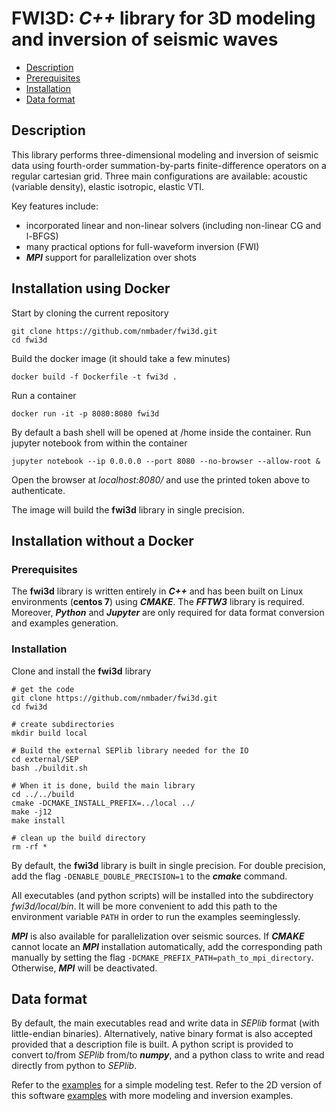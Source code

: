 # FWI3D: **_C++_** library for 3D modeling and inversion of seismic waves

- [Description](#Description)
- [Prerequisites](#Prerequisites)
- [Installation](#Installation)
- [Data format](#Data-format)

## Description

This library performs three-dimensional modeling and inversion of seismic data using fourth-order summation-by-parts finite-difference operators on a regular cartesian grid. Three main configurations are available: acoustic (variable density), elastic isotropic, elastic VTI.

Key features include:

* incorporated linear and non-linear solvers (including non-linear CG and l-BFGS)
* many practical options for full-waveform inversion (FWI)
* **_MPI_** support for parallelization over shots

## Installation using Docker

Start by cloning the current repository
```
git clone https://github.com/nmbader/fwi3d.git
cd fwi3d
```

Build the docker image (it should take a few minutes)
```
docker build -f Dockerfile -t fwi3d .
```

Run a container
```
docker run -it -p 8080:8080 fwi3d
```

By default a bash shell will be opened at /home inside the container.
Run jupyter notebook from within the container
```
jupyter notebook --ip 0.0.0.0 --port 8080 --no-browser --allow-root &
```

Open the browser at *localhost:8080/​* and use the printed token above to authenticate.

The image will build the **fwi3d** library in single precision.

## Installation without a Docker

### Prerequisites

The **fwi3d** library is written entirely in **_C++_** and has been built on Linux environments (**centos 7**) using **_CMAKE_**. The **_FFTW3_** library is required. Moreover, **_Python_** and **_Jupyter_** are only required for data format conversion and examples generation.

### Installation

Clone and install the **fwi3d** library
```
# get the code
git clone https://github.com/nmbader/fwi3d.git
cd fwi3d

# create subdirectories
mkdir build local

# Build the external SEPlib library needed for the IO
cd external/SEP
bash ./buildit.sh

# When it is done, build the main library
cd ../../build
cmake -DCMAKE_INSTALL_PREFIX=../local ../
make -j12
make install

# clean up the build directory
rm -rf *
```
By default, the **fwi3d** library is built in single precision. For double precision, add the flag `-DENABLE_DOUBLE_PRECISION=1`
 to the **_cmake_** command. 

All executables (and python scripts) will be installed into the subdirectory *fwi3d/local/bin*. It will be more convenient to add this path to the environment variable `PATH` in order to run the examples seeminglessly.

**_MPI_** is also available for parallelization over seismic sources. If **_CMAKE_** cannot locate an **_MPI_** installation automatically, add the corresponding path manually by setting the flag `-DCMAKE_PREFIX_PATH=path_to_mpi_directory`. Otherwise, **_MPI_** will be deactivated.


## Data format

By default, the main executables read and write data in *SEPlib* format (with little-endian binaries). Alternatively, native binary format is also accepted provided that a description file is built. A python script is provided to convert to/from *SEPlib* from/to **_numpy_**, and a python class to write and read directly from python to *SEPlib*.

Refer to the [examples](https://github.com/nmbader/fwi3d/tree/master/examples) for a simple modeling test. Refer to the 2D version of this software [examples](https://github.com/nmbader/fwi2d) with more modeling and inversion examples.
